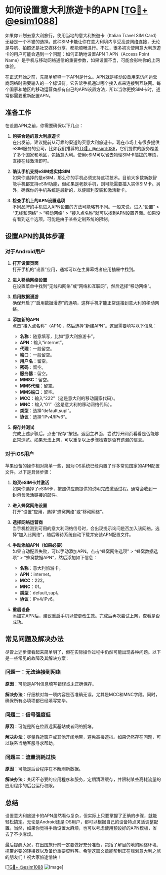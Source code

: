 # 如何设置意大利旅遊卡的APN [[TG💪+ @esim1088](https://t.me/s/esim1088)]

如果你计划去意大利旅行，使用当地的意大利旅遊卡（Italian Travel SIM Card）无疑是一个不错的选择。这种SIM卡能让你在意大利境内享受高速网络连接，无论是导航、拍照还是社交媒体分享，都能顺畅进行。不过，很多初次使用意大利旅遊卡的用户可能会遇到一个问题：如何正确地设置APN？APN（Access Point Name）是手机与移动网络通信的重要参数，如果设置不当，可能会影响你的上网体验。

在正式开始之前，先简单解释一下APN是什么。APN就是移动设备用来访问运营商网络时需要输入的一个标识符。它告诉手机通过哪个接入点来连接到互联网。每个国家和地区的移动运营商都有自己的APN设置方法，所以当你更换SIM卡时，通常都需要重新配置APN。

## 准备工作

在设置APN之前，你需要确保以下几点：

1. **购买合适的意大利旅遊卡**  
   在出发前，建议提前从可靠的渠道购买意大利旅遊卡。现在市场上有很多提供eSIM服务的公司，比如我们推荐的[TG💪+ @esim1088](https://t.me/s/esim1088)，它们提供的服务覆盖了多个国家和地区，包括意大利。使用eSIM可以省去物理SIM卡插拔的麻烦，直接在线激活即可。

2. **确认手机支持eSIM或实体SIM**  
   如果你选择的是eSIM，那么你的手机必须支持这项技术。目前大多数新款智能手机都支持eSIM功能，但如果是老款手机，则可能需要插入实体SIM卡。另外，确保你的手机系统是最新的，以便顺利安装和激活新卡。

3. **检查手机上的APN设置选项**  
   不同品牌的手机进入APN设置的方法可能略有不同。一般来说，进入“设置” > “无线和网络” > “移动网络” > “接入点名称”就可以找到APN设置界面。如果没有看到这个选项，可能是由于某些定制系统的限制。

## 设置APN的具体步骤

### 对于Android用户

1. **打开设置页面**  
   打开手机的“设置”应用，通常可以在主屏幕或者应用抽屉中找到。

2. **进入移动网络设置**  
   在设置菜单中找到“无线和网络”或“网络和互联网”，然后选择“移动网络”。

3. **启用数据漫游**  
   确保开启了“启用数据漫游”的选项，这样手机才能正常连接到意大利的移动网络。

4. **添加新的APN**  
   点击“接入点名称”（APN），然后选择“新建APN”。这里需要填写以下信息：
   
   - **名称**：随意填写，比如“意大利旅游卡”。
   - **APN**：输入“internet”。
   - **代理**：一般留空。
   - **端口**：一般留空。
   - **用户名**：留空。
   - **密码**：留空。
   - **服务器**：留空。
   - **MMSC**：留空。
   - **MMS代理**：留空。
   - **MMS端口**：留空。
   - **MCC**：输入“222”（这是意大利的移动国家代码）。
   - **MNC**：输入“01”（这是意大利的移动网络代码）。
   - **类型**：选择“default,supl”。
   - **协议**：选择“IPv4/IPv6”。

5. **保存并测试**  
   完成上述步骤后，点击“保存”按钮。返回主界面，尝试打开网页看看是否能够正常浏览。如果无法上网，可以重复以上步骤检查是否有遗漏的信息。

### 对于iOS用户

苹果设备的操作相对简单一些，因为iOS系统已经内置了许多常见国家的APN配置文件。以下是具体步骤：

1. **购买eSIM卡并激活**  
   如果你选择了eSIM卡，按照供应商提供的说明完成激活过程。通常会收到一封包含激活链接的邮件。

2. **进入蜂窝网络设置**  
   打开“设置”应用，选择“蜂窝网络”或“移动网络”。

3. **选择网络运营商**  
   当手机检测到可用的意大利网络信号时，会出现提示询问是否加入该网络。选择“加入此网络”，随后等待系统自动下载并安装APN配置文件。

4. **手动添加APN（如果必要）**  
   如果自动配置失败，可以手动添加APN。点击“蜂窝网络选项” > “蜂窝数据选项” > “蜂窝数据APN”，然后添加如下信息：
   
   - **名称**：意大利旅游卡。
   - **APN**：internet。
   - **MCC**：222。
   - **MNC**：01。
   - **类型**：default,supl。
   - **协议**：IPv4/IPv6。

5. **重启设备**  
   添加完APN后，建议重启手机以使更改生效。完成后再次尝试上网，查看是否成功。

## 常见问题及解决办法

尽管上述步骤看起来简单明了，但在实际操作过程中仍然可能出现各种问题。以下是一些常见的故障及其解决方案：

### 问题一：无法连接到网络

**原因**：可能是APN信息填写错误或未正确保存。

**解决办法**：仔细核对每一项内容是否准确无误，尤其是MCC和MNC字段。同时，确保所有必填项都已经填写完毕。

### 问题二：信号强度低

**原因**：可能是所在位置远离基站或者网络拥堵。

**解决办法**：尽量靠近窗户或其他开阔地带，避免高楼遮挡。如果仍然存在问题，可以联系当地客服寻求帮助。

### 问题三：流量消耗过快

**原因**：可能是后台程序在不断刷新数据。

**解决办法**：关闭不必要的应用程序和服务，定期清理缓存，并限制某些高耗流量的应用程序的后台运行权限。

## 总结

设置意大利旅遊卡的APN虽然看似复杂，但实际上只要掌握了正确的步骤，就能轻松搞定。无论是Android还是iOS用户，都可以根据自己的设备特点灵活调整配置。当然，如果你觉得手动设置太麻烦，也可以考虑使用预设好的APN模板，省去了不少麻烦。

最后提醒大家，在出国旅行前一定要做好充分准备，包括了解目的地的网络环境、携带必要的转换器以及备份重要资料等。希望这篇文章能帮到正在规划意大利之旅的朋友们！祝大家旅途愉快！

[[TG💪+ @esim1088](https://t.me/s/esim1088) ![Image](https://i.postimg.cc/4NQfJmqS/Snipaste-2025-05-13-00-14-12.png)]